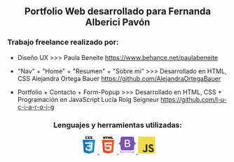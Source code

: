 
<h2 align="center">Portfolio Web desarrollado para Fernanda Alberici Pavón</h2>

<h3 align="left">Trabajo freelance realizado por: </h3>

<p align="left">

* Diseño UX >>> Paula Beneite https://www.behance.net/paulabeneite 

* "Nav" + "Home" + "Resumen" + "Sobre mi" >>> Desarrollado en HTML, CSS Alejandra Ortega Bauer https://github.com/AlejandraOrtegaBauer

* Portfolio + Contacto + Form-Popup >>> Desarrollado en HTML, CSS + Programación en JavaScript 
Lucía Roig Seigneur https://github.com/l-u-c-i-a-r-o-i-g 

</p>

<h3 align="center">Lenguajes y herramientas utilizadas:</h3>
 <p align="center"> 
<a href="https://www.w3schools.com/css/" target="_blank" rel="noreferrer"> 
<img src="https://raw.githubusercontent.com/devicons/devicon/master/icons/css3/css3-original-wordmark.svg" alt="css3" width="40" height="40"/> </a> <a href="https://www.w3.org/html/" target="_blank" rel="noreferrer"> 
<img src="https://raw.githubusercontent.com/devicons/devicon/master/icons/html5/html5-original-wordmark.svg" alt="html5" width="40" height="40"/> </a> 

<a href="https://getbootstrap.com" target="_blank" rel="noreferrer"> 
<img src="https://raw.githubusercontent.com/devicons/devicon/master/icons/bootstrap/bootstrap-plain-wordmark.svg" alt="bootstrap" width="40" height="40"/> </a> 
<a href="https://developer.mozilla.org/en-US/docs/Web/JavaScript" target="_blank" rel="noreferrer"> 
<img src="https://raw.githubusercontent.com/devicons/devicon/master/icons/javascript/javascript-original.svg" alt="javascript" width="40" height="40"/> </a>
 </p>
